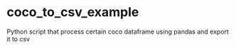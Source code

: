 # coco_to_csv_example
Python script that process certain coco dataframe using pandas and export it to csv
